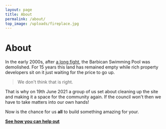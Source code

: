 ```yaml
---
layout: page
title: About
permalink: /about/
top_image: /uploads/fireplace.jpg
---
```

# About

In the early 2000s, after [a long fight](https://web.archive.org/web/20120208103108/http://saveourbarbicanyork.org.uk/pages/sob_york_campaign_history.htm),
the Barbican Swimming Pool was demolished. For 15 years this land has remained
empty while rich property developers sit on it just waiting for the price to go
up.

> We don't think that is right.

That is why on 19th June 2021 a group of us set about cleaning up the site and making
it a space for the community again. If the council won't then we have to
take matters into our own hands!

Now is the chance for us **all** to build something amazing for your.

**[See how you can help out](/help)**
